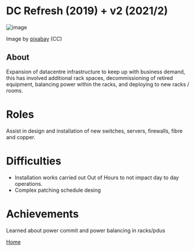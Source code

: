 # DC Refresh (2019) + v2 (2021/2)

![image](/CV/Images/sever-3100049_960_720.jpg)

Image by [pixabay](https://pixabay.com) (CC)

## About

Expansion of datacentre infrastructure to keep up with business demand, this has involved additional rack spaces, decommissioning of retired equipment, balancing power within the racks, and deploying to new racks / rooms.

# Roles

Assist in design and installation of new switches, servers, firewalls, fibre and copper.

# Difficulties

- Installation works carried out Out of Hours to not impact day to day operations.
- Complex patching schedule desing 

# Achievements

Learned about power commit and power balancing in racks/pdus

[Home](../index.md)
